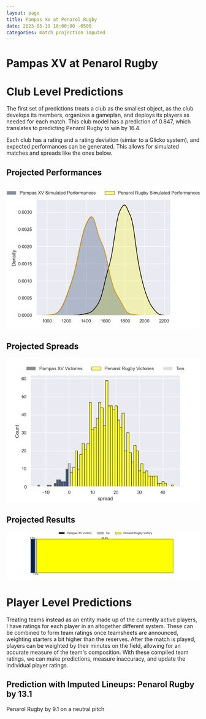 ```yaml
---  
layout: page  
title: Pampas XV at Penarol Rugby  
date: 2023-05-19 18:00:00 -0500  
categories: match projection imputed  
---
```

# Pampas XV at Penarol Rugby

# Club Level Predictions


The first set of predictions treats a club as the smallest object, as the club develops its members, organizes a gameplan, and deploys its players as needed for each match. This club model has a prediction of 0.847, which translates to predicting Penarol Rugby to win by 16.4.

Each club has a rating and a rating deviation (simiar to a Glicko system), and expected performances can be generated. This allows for simulated matches and spreads like the ones below.
## Projected Performances


![Projected Performances](plots/performances_2023-05-19-PenarolRugby-PampasXV.png)
## Projected Spreads


![Projected Spreads](plots/spreads_2023-05-19-PenarolRugby-PampasXV.png)
## Projected Results


![Projected Results](plots/resultbar_2023-05-19-PenarolRugby-PampasXV.png)
# Player Level Predictions


Treating teams instead as an entity made up of the currently active players, I have ratings for each player in an altogether different system. These can be combined to form team ratings once teamsheets are announced, weighting starters a bit higher than the reserves. After the match is played, players can be weighted by their minutes on the field, allowing for an accurate measure of the team's composition. With these compiled team ratings, we can make predictions, measure inaccuracy, and update the individual player ratings.
## Prediction with Imputed Lineups: Penarol Rugby by 13.1


Penarol Rugby by 9.1 on a neutral pitch

